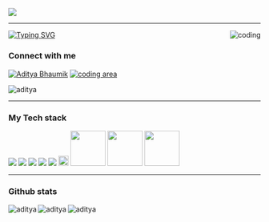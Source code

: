 <p><img src="https://media.licdn.com/dms/image/D4D16AQFLysqs4oTdVA/profile-displaybackgroundimage-shrink_350_1400/0/1675442148330?e=1680739200&v=beta&t=U-bja3F9F3sVafE5s5k6vZlGl990W42hxukvMIlD7hY">
<hr>
<a href="https://git.io/typing-svg"><img src="https://readme-typing-svg.herokuapp.com?font=Fira+Code&weight=900&size=25&duration=3000&pause=1000&color=11F791&background=3BFFFD00&vCenter=true&lines=+I+am+a+passionate+learner+;Web+developer;Machine+learning+engineer;Learning+new+skills+everyday" alt="Typing SVG" /></a>
<img align="right" alt="coding" width:"400" src="https://media4.giphy.com/media/qgQUggAC3Pfv687qPC/giphy.gif">

### Connect with me 
<p align="left">
<a href="https://www.linkedin.com/in/aditya-bhaumik-62b6b2220/" target="blank"><img align="center" src="https://img.shields.io/badge/LinkedIn-0077B5?style=for-the-badge&logo=linkedin&logoColor=white" alt="Aditya Bhaumik"  /></a>
<a href="https://instagram.com/codingarea1?igshid=ZDdkNTZiNTM=" target="blank"><img align="center" src="https://img.shields.io/badge/Instagram-E4405F?style=for-the-badge&logo=instagram&logoColor=white" alt="coding area" /></a>
</p>
<p align="left"> <img src="https://komarev.com/ghpvc/?username=aditya-bhaumik&label=Profile%20views&color=lightgrey&style=plastic" alt="aditya" /> </p>
<hr>

### My Tech stack
<img src = "https://img.shields.io/badge/-HTML5-E34F26?style=flat&logo=html5&logoColor=white"> <img src = "https://img.shields.io/badge/-CSS3-1572B6?style=flat&logo=css3&logoColor=white">
<img src="https://img.shields.io/badge/-Bootstrap-563D7C?style=flat&logo=bootstrap&logoColor=white">
<img src="https://img.shields.io/badge/-JavaScript-eed718?style=flat&logo=javascript&logoColor=ffffff">
<img src="https://img.shields.io/badge/-MySQL-F29111?style=flat&logo=mysql&logoColor=FFFFFF">
<img src="https://img.shields.io/badge/Python-14354C?style=for-the-badge&logo=python&logoColor=white" height="20">
<img src="https://img.shields.io/badge/Colab-F9AB00?style=for-the-badge&logo=googlecolab&color=525252" width="70">
<img src="https://img.shields.io/badge/Canva-%2300C4CC.svg?&style=for-the-badge&logo=Canva&logoColor=white" width="70">
<img src="https://img.shields.io/badge/Figma-F24E1E?style=for-the-badge&logo=figma&logoColor=white" width="70">

<hr>

### Github stats
<p><img align="left" src="https://github-readme-streak-stats.herokuapp.com/?user=aditya-bhaumik&theme=highcontrast" alt="aditya" /></p>
<p><img align="left" src="https://github-readme-stats.vercel.app/api?username=aditya-bhaumik&show_icons=true&theme=radical&title_color=efa722&text_color=f7ab28&hide_border=true&locale=en" alt="aditya" /></p>
<p><img align="left" src="https://github-readme-stats.vercel.app/api/top-langs/?username=aditya-bhaumik&theme=dracula)" alt="aditya" /></p>


